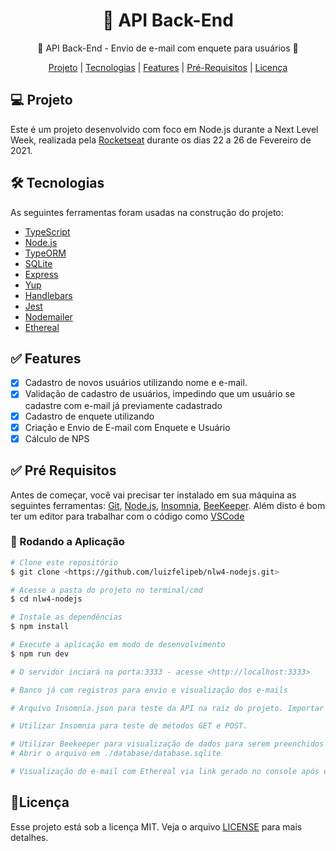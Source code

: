 <h1 align="center">🔗 API Back-End</h1>

<p align="center">🚀 API Back-End - Envio de e-mail com enquete para usuários 🚀</p>

<p align="center">
 <a href="#projeto">Projeto</a> |
 <a href="#tecnologias">Tecnologias</a> | 
 <a href="#features">Features</a> | 
 <a href="#prerequisitos">Pré-Requisitos</a> | 
 <a href="#licenca">Licença</a>
</p>

<h2 align="left" id="projeto">💻 Projeto</h2>

Este é um projeto desenvolvido com foco em Node.js durante a Next Level Week, realizada pela [Rocketseat](https://github.com/Rocketseat) durante os dias 22 a 26 de Fevereiro de 2021.

<h2 align="left" id="tecnologias">🛠 Tecnologias</h2>

As seguintes ferramentas foram usadas na construção do projeto:

- [TypeScript](https://nodejs.org/en/)
- [Node.js](https://nodejs.org/en/)
- [TypeORM](https://typeorm.io/#/)
- [SQLite](https://www.sqlite.org/index.html)
- [Express](https://expressjs.com/pt-br/)
- [Yup](https://www.npmjs.com/package/yup?activeTab=readme#api)
- [Handlebars](https://handlebarsjs.com/)
- [Jest](https://jestjs.io/)
- [Nodemailer](https://nodemailer.com/about/)
- [Ethereal](https://ethereal.email/)


<h2 align="left" id="features">✅ Features</h2>

- [x] Cadastro de novos usuários utilizando nome e e-mail.
- [x] Validação de cadastro de usuários, impedindo que um usuário se cadastre com e-mail já previamente cadastrado
- [x] Cadastro de enquete utilizando
- [x] Criação e Envio de E-mail com Enquete e Usuário
- [x] Cálculo de NPS
 
<h2 align="left" id="prerequisitos">✅ Pré Requisitos </h2>

Antes de começar, você vai precisar ter instalado em sua máquina as seguintes ferramentas:
[Git](https://git-scm.com), [Node.js](https://nodejs.org/en/), [Insomnia](https://insomnia.rest/download/), [BeeKeeper](https://www.beekeeperstudio.io/). 
Além disto é bom ter um editor para trabalhar com o código como [VSCode](https://code.visualstudio.com/)

### 🎲 Rodando a Aplicação

```bash
# Clone este repositório
$ git clone <https://github.com/luizfelipeb/nlw4-nodejs.git>

# Acesse a pasta do projeto no terminal/cmd
$ cd nlw4-nodejs

# Instale as dependências
$ npm install

# Execute a aplicação em modo de desenvolvimento
$ npm run dev

# O servidor inciará na porta:3333 - acesse <http://localhost:3333>

# Banco já com registros para envio e visualização dos e-mails

# Arquivo Insomnia.json para teste da API na raíz do projeto. Importar para o Insomnia

# Utilizar Insomnia para teste de métodos GET e POST. 

# Utilizar Beekeeper para visualização de dados para serem preenchidos no corpo da requisição dos métodos POST no Insomnia.
# Abrir o arquivo em ./database/database.sqlite

# Visualização do e-mail com Ethereal via link gerado no console após execução do Método POST em SendEmail no Insomnia.

```

<h2 align="left" id="licenca"> 📃Licença </h2>

Esse projeto está sob a licença MIT. Veja o arquivo [LICENSE](https://github.com/luizfelipeb/nlw4-nodejs/blob/main/LICENSE.md) para mais detalhes.


